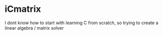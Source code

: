 # iCmatrix
I dont know how to start with learning C from scratch, so trying to create a linear algebra / matrix solver
